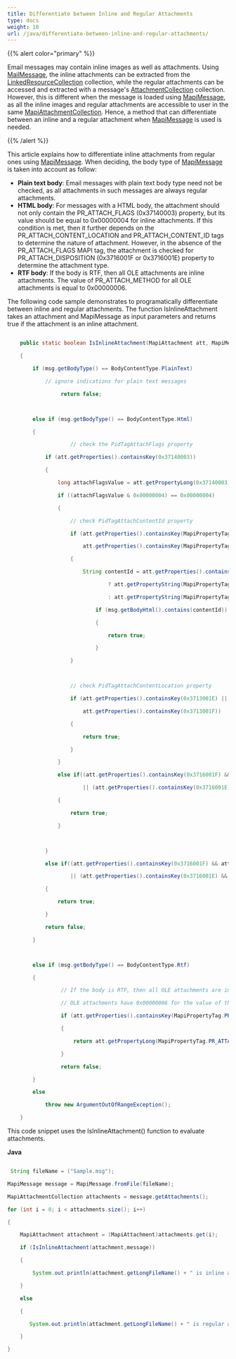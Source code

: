 ```yaml
---
title: Differentiate between Inline and Regular Attachments
type: docs
weight: 10
url: /java/differentiate-between-inline-and-regular-attachments/
---
```


{{% alert color="primary" %}} 

Email messages may contain inline images as well as attachments. Using [MailMessage](http://www.aspose.com/api/java/email/com.aspose.email/classes/MailMessage), the inline attachments can be extracted from the [LinkedResourceCollection](http://www.aspose.com/api/java/email/com.aspose.email/classes/LinkedResourceCollection) collection, while the regular attachments can be accessed and extracted with a message's [AttachmentCollection](http://www.aspose.com/api/java/email/com.aspose.email/classes/AttachmentCollection) collection. However, this is different when the message is loaded using [MapiMessage](http://www.aspose.com/api/java/email/com.aspose.email/classes/MapiMessage), as all the inline images and regular attachments are accessible to user in the same [MapiAttachmentCollection](http://www.aspose.com/api/java/email/com.aspose.email/classes/MapiAttachmentCollection). Hence, a method that can differentiate between an inline and a regular attachment when [MapiMessage](http://www.aspose.com/api/java/email/com.aspose.email/classes/MapiMessage) is used is needed.

{{% /alert %}} 

This article explains how to differentiate inline attachments from regular ones using [MapiMessage](http://www.aspose.com/api/java/email/com.aspose.email/classes/MapiMessage). When deciding, the body type of [MapiMessage](http://www.aspose.com/api/java/email/com.aspose.email/classes/MapiMessage) is taken into account as follow:

- **Plain text body**: Email messages with plain text body type need not be checked, as all attachments in such messages are always regular attachments.
- **HTML body**: For messages with a HTML body, the attachment should not only contain the PR_ATTACH_FLAGS (0x37140003) property, but its value should be equal to 0x00000004 for inline attachments. If this condition is met, then it further depends on the PR_ATTACH_CONTENT_LOCATION and PR_ATTACH_CONTENT_ID tags to determine the nature of attachment. However, in the absence of the PR_ATTACH_FLAGS MAPI tag, the attachment is checked for PR_ATTACH_DISPOSITION (0x3716001F or 0x3716001E) property to determine the attachment type.
- **RTF body**: If the body is RTF, then all OLE attachments are inline attachments. The value of PR_ATTACH_METHOD for all OLE attachments is equal to 0x00000006.

The following code sample demonstrates to programatically differentiate between inline and regular attachments. The function IsInlineAttachment takes an attachment and MapiMessage as input parameters and returns true if the attachment is an inline attachment.

``` java

 	public static boolean IsInlineAttachment(MapiAttachment att, MapiMessage msg)

	{

	    if (msg.getBodyType() == BodyContentType.PlainText)

	        // ignore indications for plain text messages

	             return false;



	    else if (msg.getBodyType() == BodyContentType.Html)

	    {

	                // check the PidTagAttachFlags property

	        if (att.getProperties().containsKey(0x37140003))

	        {

	            long attachFlagsValue = att.getPropertyLong(0x37140003);

	            if ((attachFlagsValue & 0x00000004) == 0x00000004)

	            {

	                // check PidTagAttachContentId property

	                if (att.getProperties().containsKey(MapiPropertyTag.PR_ATTACH_CONTENT_ID) ||

	                    att.getProperties().containsKey(MapiPropertyTag.PR_ATTACH_CONTENT_ID_W))

	                {

	                	String contentId = att.getProperties().containsKey(MapiPropertyTag.PR_ATTACH_CONTENT_ID)

                                ? att.getPropertyString(MapiPropertyTag.PR_ATTACH_CONTENT_ID)

                                : att.getPropertyString(MapiPropertyTag.PR_ATTACH_CONTENT_ID_W);

                            if (msg.getBodyHtml().contains(contentId))

                            {

                                return true;

                            }

	                }



	                // check PidTagAttachContentLocation property

	                if (att.getProperties().containsKey(0x3713001E) ||

	                    att.getProperties().containsKey(0x3713001F))

	                {

	                    return true;

	                }

	            }

	            else if((att.getProperties().containsKey(0x3716001F) && att.getPropertyString(0x3716001F).equalsIgnoreCase("inline"))

	                    || (att.getProperties().containsKey(0x3716001E) && att.getPropertyString(0x3716001E).equalsIgnoreCase("inline")))

	            {

	                return true;

	            }



	        }

	        else if((att.getProperties().containsKey(0x3716001F) && att.getPropertyString(0x3716001F).equalsIgnoreCase("inline"))

	                || (att.getProperties().containsKey(0x3716001E) && att.getPropertyString(0x3716001E).equalsIgnoreCase("inline")))

	        {

	            return true;

	        }

	        return false;

	    }



	    else if (msg.getBodyType() == BodyContentType.Rtf)

	    {

	             // If the body is RTF, then all OLE attachments are inline attachments.

	             // OLE attachments have 0x00000006 for the value of the PidTagAttachMethod property

	             if (att.getProperties().containsKey(MapiPropertyTag.PR_ATTACH_METHOD))

	             {

	                 return att.getPropertyLong(MapiPropertyTag.PR_ATTACH_METHOD) == 0x00000006;

	             }

	             return false;

	    }

	    else

	        throw new ArgumentOutOfRangeException();

	}


```



This code snippet uses the IsInlineAttachment() function to evaluate attachments.

**Java**

``` java

 String fileName = ("Sample.msg");

MapiMessage message = MapiMessage.fromFile(fileName);

MapiAttachmentCollection attachments = message.getAttachments();

for (int i = 0; i < attachments.size(); i++)

{

    MapiAttachment attachment = (MapiAttachment)attachments.get(i);

    if (IsInlineAttachment(attachment,message))

    {

        System.out.println(attachment.getLongFileName() + " is inline attachment");

    }

    else

    {

       System.out.println(attachment.getLongFileName() + " is regular attachment");

    }

}

```
